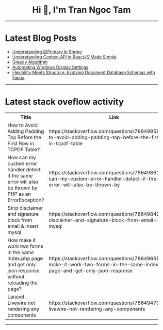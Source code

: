 <h1 align="center">Hi 👋, I'm Tran Ngoc Tam</h1>

---

# Latest Blog Posts 
<!-- BLOG-POST-LIST:START -->
- [Understanding @Primary in Spring](https://dev.to/tiuwill/understanding-primary-in-spring-54dm)
- [Understanding Context API in ReactJS Made Simple](https://dev.to/dk119819/understanding-context-api-in-reactjs-made-simple-53hp)
- [Greedy Algorithm](https://dev.to/pains_arch/greedy-algorithm-10c1)
- [Automating Windows Display Settings](https://dev.to/juanjosada/automating-windows-display-settings-1c6f)
- [Flexibility Meets Structure: Evolving Document Database Schemas with Fauna](https://dev.to/nosqlknowhow/flexibility-meets-structure-evolving-document-database-schemas-with-fauna-5bif)
<!-- BLOG-POST-LIST:END -->

---

# Latest stack oveflow activity
<table>
  <tr><th>Title</th><th>Link</th></tr>
  <!-- STACKOVERFLOW:START --><tr><td>How to Avoid Adding Padding Top Before the First Row in TCPDF Table?</td><td>https://stackoverflow.com/questions/78649956/how-to-avoid-adding-padding-top-before-the-first-row-in-tcpdf-table</td></tr><tr><td>How can my custom error handler detect if the same error will also be thrown by PHP as an ErrorException?</td><td>https://stackoverflow.com/questions/78649861/how-can-my-custom-error-handler-detect-if-the-same-error-will-also-be-thrown-by</td></tr><tr><td>Strip disclaimer and signature block from email &amp; insert mysql</td><td>https://stackoverflow.com/questions/78649842/strip-disclaimer-and-signature-block-from-email-insert-mysql</td></tr><tr><td>How make it work two forms in the same index.php page and get only json response without reloading the page?</td><td>https://stackoverflow.com/questions/78649668/how-make-it-work-two-forms-in-the-same-index-php-page-and-get-only-json-response</td></tr><tr><td>Laravel Livewire not rendering any components</td><td>https://stackoverflow.com/questions/78649470/laravel-livewire-not-rendering-any-components</td></tr><!-- STACKOVERFLOW:END -->
</table>

---


